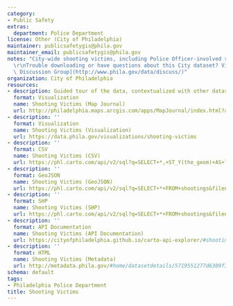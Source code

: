 ```yaml
---
category:
- Public Safety
extras:
  department: Police Department
license: Other (City of Philadelphia)
maintainer: publicsafetygis@phila.gov
maintainer_email: publicsafetygis@phila.gov
notes: "City-wide shooting victims, including Police Officer-involved shootings\r\n\
  \r\nTrouble downloading or have questions about this City dataset? Visit the [OpenDataPhilly\
  \ Discussion Group](http://www.phila.gov/data/discuss/)"
organization: City of Philadelphia
resources:
- description: Guided tour of the data, contextualized with other datasets
  format: Visualization
  name: Shooting Victims (Map Journal)
  url: http://philadelphia.maps.arcgis.com/apps/MapJournal/index.html?appid=d498be2dde18426193679f5e9ce0e6e5
- description: ''
  format: Visualization
  name: Shooting Victims (Visualization)
  url: https://data.phila.gov/visualizations/shooting-victims
- description: ''
  format: CSV
  name: Shooting Victims (CSV)
  url: https://phl.carto.com/api/v2/sql?q=SELECT+*,+ST_Y(the_geom)+AS+lat,+ST_X(the_geom)+AS+lng+FROM+shootings&filename=shootings&format=csv&skipfields=cartodb_id
- description: ''
  format: GeoJSON
  name: Shooting Victims (GeoJSON)
  url: https://phl.carto.com/api/v2/sql?q=SELECT+*+FROM+shootings&filename=shootings&format=geojson&skipfields=cartodb_id
- description: ''
  format: SHP
  name: Shooting Victims (SHP)
  url: https://phl.carto.com/api/v2/sql?q=SELECT+*+FROM+shootings&filename=shootings&format=shp&skipfields=cartodb_id
- description: ''
  format: API Documentation
  name: Shooting Victims (API Documentation)
  url: https://cityofphiladelphia.github.io/carto-api-explorer/#shootings
- description: ''
  format: HTML
  name: Shooting Victims (Metadata)
  url: http://metadata.phila.gov/#home/datasetdetails/5719551277d6389f3005a610/representationdetails/5719551277d6389f3005a614/
schema: default
tags:
- Philadelphia Police Department
title: Shooting Victims
---
```

